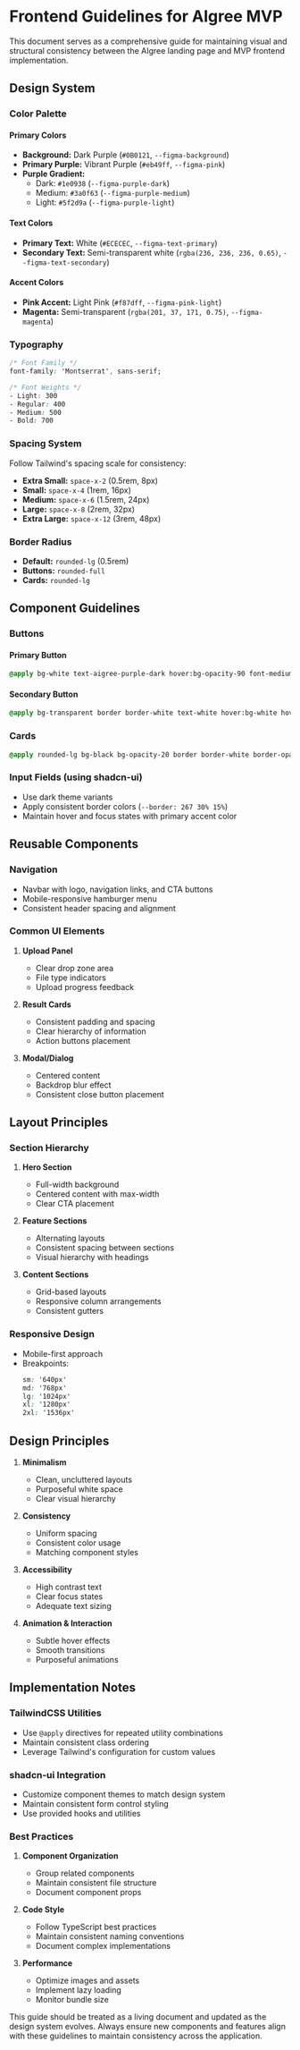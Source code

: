 # Frontend Guidelines for AIgree MVP

This document serves as a comprehensive guide for maintaining visual and structural consistency between the AIgree landing page and MVP frontend implementation.

## Design System

### Color Palette

#### Primary Colors
- **Background:** Dark Purple (`#0B0121`, `--figma-background`)
- **Primary Purple:** Vibrant Purple (`#eb49ff`, `--figma-pink`)
- **Purple Gradient:**
  - Dark: `#1e0938` (`--figma-purple-dark`)
  - Medium: `#3a0f63` (`--figma-purple-medium`)
  - Light: `#5f2d9a` (`--figma-purple-light`)

#### Text Colors
- **Primary Text:** White (`#ECECEC`, `--figma-text-primary`)
- **Secondary Text:** Semi-transparent white (`rgba(236, 236, 236, 0.65)`, `--figma-text-secondary`)

#### Accent Colors
- **Pink Accent:** Light Pink (`#f87dff`, `--figma-pink-light`)
- **Magenta:** Semi-transparent (`rgba(201, 37, 171, 0.75)`, `--figma-magenta`)

### Typography

```css
/* Font Family */
font-family: 'Montserrat', sans-serif;

/* Font Weights */
- Light: 300
- Regular: 400
- Medium: 500
- Bold: 700
```

### Spacing System

Follow Tailwind's spacing scale for consistency:

- **Extra Small:** `space-x-2` (0.5rem, 8px)
- **Small:** `space-x-4` (1rem, 16px)
- **Medium:** `space-x-6` (1.5rem, 24px)
- **Large:** `space-x-8` (2rem, 32px)
- **Extra Large:** `space-x-12` (3rem, 48px)

### Border Radius

- **Default:** `rounded-lg` (0.5rem)
- **Buttons:** `rounded-full`
- **Cards:** `rounded-lg`

## Component Guidelines

### Buttons

#### Primary Button
```css
@apply bg-white text-aigree-purple-dark hover:bg-opacity-90 font-medium rounded-full px-6 py-2 transition-opacity duration-150 will-change-[opacity,transform] hover:scale-[1.02] transform-gpu;
```

#### Secondary Button
```css
@apply bg-transparent border border-white text-white hover:bg-white hover:bg-opacity-10 font-medium rounded-full px-6 py-2 transition-[background,transform] duration-150 will-change-[background,transform] hover:scale-[1.02] transform-gpu;
```

### Cards

```css
@apply rounded-lg bg-black bg-opacity-20 border border-white border-opacity-10 shadow-feature-card backdrop-blur-sm;
```

### Input Fields (using shadcn-ui)

- Use dark theme variants
- Apply consistent border colors (`--border: 267 30% 15%`)
- Maintain hover and focus states with primary accent color

## Reusable Components

### Navigation
- Navbar with logo, navigation links, and CTA buttons
- Mobile-responsive hamburger menu
- Consistent header spacing and alignment

### Common UI Elements
1. **Upload Panel**
   - Clear drop zone area
   - File type indicators
   - Upload progress feedback

2. **Result Cards**
   - Consistent padding and spacing
   - Clear hierarchy of information
   - Action buttons placement

3. **Modal/Dialog**
   - Centered content
   - Backdrop blur effect
   - Consistent close button placement

## Layout Principles

### Section Hierarchy
1. **Hero Section**
   - Full-width background
   - Centered content with max-width
   - Clear CTA placement

2. **Feature Sections**
   - Alternating layouts
   - Consistent spacing between sections
   - Visual hierarchy with headings

3. **Content Sections**
   - Grid-based layouts
   - Responsive column arrangements
   - Consistent gutters

### Responsive Design

- Mobile-first approach
- Breakpoints:
  ```css
  sm: '640px'
  md: '768px'
  lg: '1024px'
  xl: '1280px'
  2xl: '1536px'
  ```

## Design Principles

1. **Minimalism**
   - Clean, uncluttered layouts
   - Purposeful white space
   - Clear visual hierarchy

2. **Consistency**
   - Uniform spacing
   - Consistent color usage
   - Matching component styles

3. **Accessibility**
   - High contrast text
   - Clear focus states
   - Adequate text sizing

4. **Animation & Interaction**
   - Subtle hover effects
   - Smooth transitions
   - Purposeful animations

## Implementation Notes

### TailwindCSS Utilities

- Use `@apply` directives for repeated utility combinations
- Maintain consistent class ordering
- Leverage Tailwind's configuration for custom values

### shadcn-ui Integration

- Customize component themes to match design system
- Maintain consistent form control styling
- Use provided hooks and utilities

### Best Practices

1. **Component Organization**
   - Group related components
   - Maintain consistent file structure
   - Document component props

2. **Code Style**
   - Follow TypeScript best practices
   - Maintain consistent naming conventions
   - Document complex implementations

3. **Performance**
   - Optimize images and assets
   - Implement lazy loading
   - Monitor bundle size

This guide should be treated as a living document and updated as the design system evolves. Always ensure new components and features align with these guidelines to maintain consistency across the application.